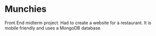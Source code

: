 # Munchies
Front End midterm project. Had to create a website for a restaurant. It is mobile friendly and uses a MongoDB database. 
